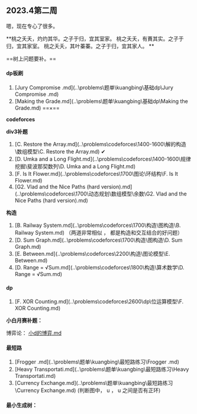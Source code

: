 ## 2023.4第二周

嗯，现在专心了很多。

**桃之夭夭，灼灼其华。之子于归，宜其室家。
桃之夭夭，有蕡其实。之子于归，宜其家室。
桃之夭夭，其叶蓁蓁。之子于归，宜其家人。 **



==树上问题要补。==

#### dp板刷

1.  [Jury Compromise .md](..\problems\题单\kuangbing\基础dp\Jury Compromise .md) 
1.   [Making the Grade.md](..\problems\题单\kuangbing\基础dp\Making the Grade.md)  ==×==

**codeforces**

**div3补题**

1.   [C. Restore the Array.md](..\problems\codeforces\1400-1600\解的构造\数组模型\C. Restore the Array.md)  ✔
2.   [D. Umka and a Long Flight.md](..\problems\codeforces\1400-1600\规律挖掘\斐波那契数列\D. Umka and a Long Flight.md) 
3.   [F. Is It Flower.md](..\problems\codeforces\1700\图论\环结构\F. Is It Flower.md) 
4.   [G2. Vlad and the Nice Paths (hard version).md](..\problems\codeforces\1700\动态规划\数组模型\余数\G2. Vlad and the Nice Paths (hard version).md) 

**构造**

1.  [B. Railway System.md](..\problems\codeforces\1700\构造\图构造\B. Railway System.md)  （两道非常相似 ， 都是构造和交互结合的好问题）
1.  [D. Sum Graph.md](..\problems\codeforces\1700\构造\图构造\D. Sum Graph.md) 
1.  [E. Between.md](..\problems\codeforces\2200\构造\图论模型\E. Between.md) 
1.   [D. Range = √Sum.md](..\problems\codeforces\1800\构造\算术数学\D. Range = √Sum.md) 

#### dp

1.  [F. XOR Counting.md](..\problems\codeforces\2600\dp\位运算模型\F. XOR Counting.md) 

**小白月赛补题：**

博弈论： [小d的博弈.md](..\problems\nowcoder\小白月赛\博弈论\进制角度突破\小d的博弈.md) 

#### 最短路

1.  [Frogger .md](..\problems\题单\kuangbing\最短路练习\Frogger .md) 
2.  [Heavy Transportati.md](..\problems\题单\kuangbing\最短路练习\Heavy Transportati.md) 
3.  [Currency Exchange.md](..\problems\题单\kuangbing\最短路练习\Currency Exchange.md) (判断图中， u ， u 之间是否有正环)

#### 最小生成树：


